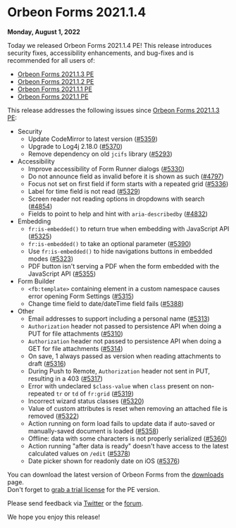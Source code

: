 # Orbeon Forms 2021.1.4

__Monday, August 1, 2022__

Today we released Orbeon Forms 2021.1.4 PE! This release introduces security fixes, accessibility enhancements, and bug-fixes and is recommended for all users of:

- [Orbeon Forms 2021.1.3 PE](orbeon-forms-2021.1.3.md)
- [Orbeon Forms 2021.1.2 PE](orbeon-forms-2021.1.2.md)
- [Orbeon Forms 2021.1.1 PE](orbeon-forms-2021.1.1.md)
- [Orbeon Forms 2021.1 PE](orbeon-forms-2021.1.md)

This release addresses the following issues since [Orbeon Forms 2021.1.3 PE](orbeon-forms-2021.1.3.md):

- Security
    - Update CodeMirror to latest version ([\#5359](https://github.com/orbeon/orbeon-forms/issues/5359))
    - Upgrade to Log4j 2.18.0 ([\#5370](https://github.com/orbeon/orbeon-forms/issues/5370))
    - Remove dependency on old `jcifs` library ([\#5293](https://github.com/orbeon/orbeon-forms/issues/5293))
- Accessibility
    - Improve accessibility of Form Runner dialogs ([\#5330](https://github.com/orbeon/orbeon-forms/issues/5330))
    - Do not announce field as invalid before it is shown as such ([\#4797](https://github.com/orbeon/orbeon-forms/issues/4797))
    - Focus not set on first field if form starts with a repeated grid ([\#5336](https://github.com/orbeon/orbeon-forms/issues/5336))
    - Label for time field is not read ([\#5329](https://github.com/orbeon/orbeon-forms/issues/5329))
    - Screen reader not reading options in dropdowns with search ([\#4854](https://github.com/orbeon/orbeon-forms/issues/4854))
    - Fields to point to help and hint with `aria-describedby` ([\#4832](https://github.com/orbeon/orbeon-forms/issues/4832))
- Embedding
    - `fr:is-embedded()` to return true when embedding with JavaScript API ([\#5325](https://github.com/orbeon/orbeon-forms/issues/5325)) 
    - `fr:is-embedded()` to take an optional parameter ([\#5390](https://github.com/orbeon/orbeon-forms/issues/5390))
    - Use `fr:is-embedded()` to hide navigations buttons in embedded modes ([\#5323](https://github.com/orbeon/orbeon-forms/issues/5323))
    - PDF button isn't serving a PDF when the form embedded with the JavaScript API ([\#5355](https://github.com/orbeon/orbeon-forms/issues/5355))
- Form Builder
    - `<fb:template>` containing element in a custom namespace causes error opening Form Settings ([\#5315](https://github.com/orbeon/orbeon-forms/issues/5315))
    - Change time field to date/dateTime field fails ([\#5388](https://github.com/orbeon/orbeon-forms/issues/5388))
- Other 
    - Email addresses to support including a personal name ([\#5313](https://github.com/orbeon/orbeon-forms/issues/5313))
    - `Authorization` header not passed to persistence API when doing a PUT for file attachments ([\#5310](https://github.com/orbeon/orbeon-forms/issues/5310))
    - `Authorization` header not passed to persistence API when doing a GET for file attachments ([\#5314](https://github.com/orbeon/orbeon-forms/issues/5314))
    - On save, 1 always passed as version when reading attachments to draft ([\#5316](https://github.com/orbeon/orbeon-forms/issues/5316))
    - During Push to Remote, `Authorization` header not sent in PUT, resulting in a 403 ([\#5317](https://github.com/orbeon/orbeon-forms/issues/5317))
    - Error with undeclared `$class-value` when `class` present on non-repeated `tr` or `td` of `fr:grid` ([\#5319](https://github.com/orbeon/orbeon-forms/issues/5319))
    - Incorrect wizard status classes ([\#5320](https://github.com/orbeon/orbeon-forms/issues/5320))
    - Value of custom attributes is reset when removing an attached file is removed ([\#5322](https://github.com/orbeon/orbeon-forms/issues/5322))
    - Action running on form load fails to update data if auto-saved or manually-saved document is loaded ([\#5358](https://github.com/orbeon/orbeon-forms/issues/5358))
    - Offline: data with some characters is not properly serialized ([\#5360](https://github.com/orbeon/orbeon-forms/issues/5360))
    - Action running "after data is ready" doesn't have access to the latest calculated values on `/edit` ([\#5378](https://github.com/orbeon/orbeon-forms/issues/5378))
    - Date picker shown for readonly date on iOS ([\#5376](https://github.com/orbeon/orbeon-forms/issues/5376))

You can download the latest version of Orbeon Forms from the [downloads](https://www.orbeon.com/download) page.  
Don't forget to [grab a trial license](https://prod.orbeon.com/prod/fr/orbeon/register/new) for the PE version.

Please send feedback via [Twitter](https://twitter.com/orbeon) or the [forum](https://www.orbeon.com/community).

We hope you enjoy this release!
